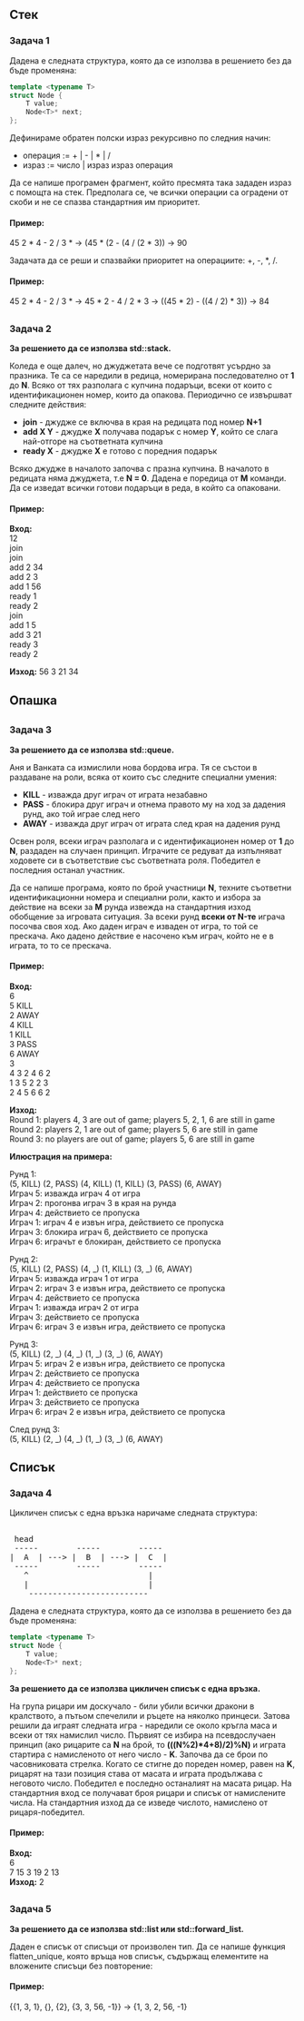 ## Стек

### Задача 1

Дадена е следната структура, която да се използва в решението без да бъде променяна:
```c++
template <typename T>
struct Node {
    T value;
    Node<T>* next;
};
```

Дефинираме обратен полски израз рекурсивно по следния начин:
- операция := + | - | * | /
- израз := число | израз израз операция

Да се напише програмен фрагмент, който пресмята така зададен израз с помощта на стек. Предполага се, че всички операции са оградени от скоби и не се спазва стандартния им приоритет. 

#### Пример:
45 2 * 4 - 2 / 3 * -> (45 * (2 - (4 / (2 * 3)) -> 90

Задачата да се реши и спазвайки приоритет на операциите: +, -, *, /.

#### Пример:
45 2 * 4 - 2 / 3 * -> 45 * 2 - 4 / 2 * 3 -> ((45 * 2) - ((4 / 2) * 3)) -> 84

##
### Задача 2

**За решението да се използва std::stack.**

Коледа е още далеч, но джуджетата вече се подготвят усърдно за празника. Те са се наредили в редица, номерирана последователно от **1** до **N**. Всяко от тях разполага с купчина подаръци, всеки от които с идентификационен номер, които да опакова. Периодично се извършват следните действия: 
- **join** - джудже се включва в края на редицата под номер **N+1**
- **add X Y** - джудже **X** получава подарък с номер **Y**, който се слага най-отгоре на съответната купчина
- **ready X** - джудже **X** е готово с поредния подарък

Всяко джудже в началото започва с празна купчина. В началото в редицата няма джуджета, т.е **N = 0**. Дадена е поредица от **M** команди. Да се изведат всички готови подаръци в реда, в който са опаковани.

#### Пример: 
**Вход:** \
12 \
join \
join \
add 2 34 \
add 2 3 \
add 1 56 \
ready 1 \
ready 2 \
join \
add 1 5 \
add 3 21 \
ready 3 \
ready 2 

**Изход:** 
56 3 21 34


##
## Опашка

##
### Задача 3

**За решението да се използва std::queue.**

Аня и Ванката са измислили нова бордова игра. Тя се състои в раздаване на роли, всяка от които със следните специални умения:
- **KILL** - изважда друг играч от играта незабавно
- **PASS** - блокира друг играч и отнема правото му на ход за дадения рунд, ако той играе след него
- **AWAY** - изважда друг играч от играта след края на дадения рунд

Освен роля, всеки играч разполага и с идентификационен номер от **1** до **N**, раздаден на случаен принцип. Играчите се редуват да изпълняват ходовете си в съответствие със съответната роля. Победител е последния останал участник.

Да се напише програма, която по брой участници **N**, техните съответни идентификационни номера и специални роли, както и избора за действие на всеки за **M** рунда извежда на стандартния изход обобщение за игровата ситуация. За всеки рунд **всеки от N-те** играча посочва своя ход. Ако даден играч е изваден от игра, то той се прескача. Ако дадено действие е насочено към играч, който не е в играта, то то се прескача.

#### Пример: 
**Вход:** \
6 \
5 KILL \
2 AWAY \
4 KILL \
1 KILL \
3 PASS \
6 AWAY \
3 \
4 3 2 4 6 2 \
1 3 5 2 2 3 \
2 4 5 6 6 2

**Изход:** \
Round 1: players 4, 3 are out of game; players 5, 2, 1, 6 are still in game \
Round 2: players 2, 1 are out of game; players 5, 6 are still in game \
Round 3: no players are out of game; players 5, 6 are still in game 

**Илюстрация на примера:** 

Рунд 1: \
(5, KILL) (2, PASS) (4, KILL) (1, KILL) (3, PASS) (6, AWAY) \
Играч 5: изважда играч 4 от игра \
Играч 2: прогонва играч 3 в края на рунда \
Играч 4: действието се пропуска \
Играч 1: играч 4 е извън игра, действието се пропуска \
Играч 3: блокира играч 6, действието се пропуска \
Играч 6: играчът е блокиран, действието се пропуска 

Рунд 2: \
(5, KILL) (2, PASS) (4, _) (1, KILL) (3, _) (6, AWAY) \
Играч 5: изважда играч 1 от игра \
Играч 2: играч 3 е извън игра, действието се пропуска \
Играч 4: действието се пропуска \
Играч 1: изважда играч 2 от игра \
Играч 3: действието се пропуска \
Играч 6: играч 3 е извън игра, действието се пропуска

Рунд 3: \
(5, KILL) (2, _) (4, _) (1, _) (3, _) (6, AWAY) \
Играч 5: играч 2 е извън игра, действието се пропуска \
Играч 2: действието се пропуска \
Играч 4: действието се пропуска \
Играч 1: действието се пропуска \
Играч 3: действието се пропуска \
Играч 6: играч 2 е извън игра, действието се пропуска

След рунд 3: \
(5, KILL) (2, _) (4, _) (1, _) (3, _) (6, AWAY)

##
## Списък

### Задача 4

Цикличен списък с една връзка наричаме следната структура:
<pre> 
 head
 -----        -----        -----
|  A  | ---> |  B  | ---> |  C  |
 -----        -----        -----  
   ^                         |
   |                         |
    ------------------------- 
</pre>

Дадена е следната структура, която да се използва в решението без да бъде променяна:
```c++
template <typename T>
struct Node {
    T value;
    Node<T>* next;
};
```
**За решението да се използва цикличен списък с една връзка.** 

На група рицари им доскучало - били убили всички дракони в кралството, а пътьом спечелили и ръцете на няколко принцеси. Затова решили да играят следната игра - наредили се около кръгла маса и всеки от тях намислил число. Първият се избира на псевдослучаен принцип (ако рицарите са **N** на брой, то **(((N%2)\*4+8)/2)%N)** и играта стартира с намисленото от него число - **K**. Започва да се брои по часовниковата стрелка. Когато се стигне до пореден номер, равен на **K**, рицарят на тази позиция става от масата и играта продължава с неговото число. Победител е последно останалият на масата рицар. На стандартния вход се получават броя рицари и списък от намислените числа. На стандартния изход да се изведе числото, намислено от рицаря-победител.

#### Пример: 
**Вход:** \
6 \
7 15 3 19 2 13 \
**Изход:** 2


##
### Задача 5

**За решението да се използва std::list или std::forward_list.**

Даден е списък от списъци от произволен тип. Да се напише функция flatten_unique, която връща нов списък, съдържащ елементите на вложените списъци без повторение:

#### Пример: 
{{1, 3, 1}, {}, {2}, {3, 3, 56, -1}} -> {1, 3, 2, 56, -1}


